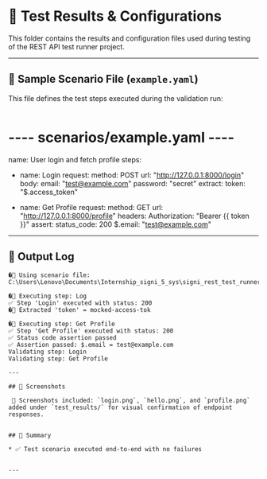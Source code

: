 # 📁 Test Results & Configurations

This folder contains the results and configuration files used during testing of the REST API test runner project.

---

## 🔧 Sample Scenario File (`example.yaml`)

This file defines the test steps executed during the validation run:

```yaml

```
# ---- scenarios/example.yaml ----
name: User login and fetch profile
steps:
  - name: Login
    request:
      method: POST
      url: "http://127.0.0.1:8000/login"
      body:
        email: "test@example.com"
        password: "secret"
    extract:
      token: "$.access_token"

  - name: Get Profile
    request:
      method: GET
      url: "http://127.0.0.1:8000/profile"
      headers:
        Authorization: "Bearer {{ token }}"
    assert:
      status_code: 200
      $.email: "test@example.com"

---

## 🧪  Output Log 

```
�📄 Using scenario file: C:\Users\Lenovo\Documents\Internship_signi_5_sys\signi_rest_test_runner\scenarios\example.ya

�🚀 Executing step: Log
✅ Step 'Login' executed with status: 200
�🔧 Extracted 'token' = mocked-access-tok

�🚀 Executing step: Get Profile
✅ Step 'Get Profile' executed with status: 200
✅ Status code assertion passed
✅ Assertion passed: $.email = test@example.com
Validating step: Login
Validating step: Get Profile

---

## 📸 Screenshots

 📸 Screenshots included: `login.png`, `hello.png`, and `profile.png` added under `test_results/` for visual confirmation of endpoint responses.


## 📝 Summary

* ✅ Test scenario executed end-to-end with no failures


---




